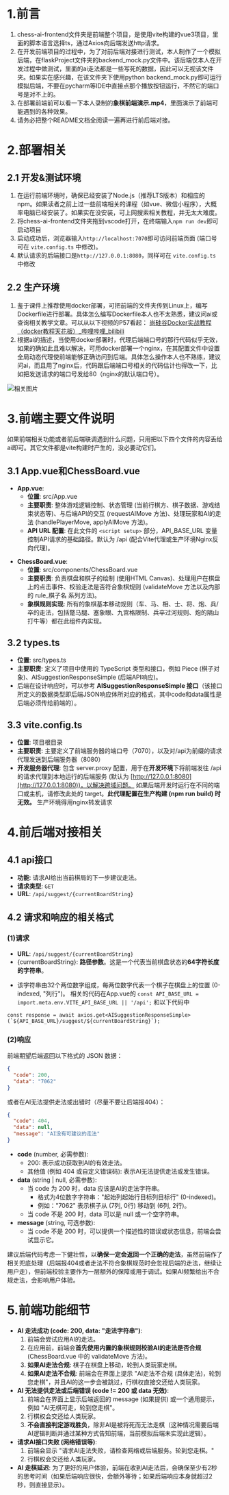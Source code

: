 # 1.前言
1. chess-ai-frontend文件夹是前端整个项目，是使用vite构建的vue3项目，里面的脚本语言选择ts，通过Axios向后端发送http请求。
2. 在开发前端项目的过程中，为了对前后端对接进行测试，本人制作了一个模拟后端，在flaskProject文件夹的backend_mock.py文件中。该后端仅本人在开发过程中做测试，里面的ai走法都是一些写死的数据，因此可以无视该文件夹。如果实在感兴趣，在该文件夹下使用python backend_mock.py即可运行模拟后端，不要在pycharm等IDE中直接点那个播放按钮运行，不然它的端口号是对不上的。
3. 在部署前端前可以看一下本人录制的**象棋前端演示.mp4**，里面演示了前端可能遇到的各种效果。
4. 请务必把整个README文档全阅读一遍再进行前后端对接。

# 2.部署相关
## 2.1 开发&测试环境
1. 在运行前端环境时，确保已经安装了Node.js（推荐LTS版本）和相应的npm。如果读者之前上过一些前端相关的课程（如vue、微信小程序），大概率电脑已经安装了。如果实在没安装，可上网搜索相关教程，并无太大难度。
2. 将chess-ai-frontend文件夹拖到vscode打开，在终端输入`npm run dev`即可启动项目
3. 启动成功后，浏览器输入`http://localhost:7070`即可访问前端页面 (端口号可在 `vite.config.ts` 中修改)。
4. 默认请求的后端接口是`http://127.0.0.1:8080`，同样可在 `vite.config.ts` 中修改


## 2.2 生产环境
1. 鉴于课件上推荐使用docker部署，可把前端的文件夹传到Linux上，编写Dockerfile进行部署。具体怎么编写Dockerfile本人也不太熟悉，建议问ai或查询相关教学文章。可以从以下视频的P57看起： [尚硅谷Docker实战教程（docker教程天花板）\_哔哩哔哩\_bilibili](https://www.bilibili.com/video/BV1gr4y1U7CY/?spm_id_from=333.337.search-card.all.click&vd_source=00195baa57b330aeec77a6e5836f7da7) 
2. 根据ai的描述，当使用docker部署时，代理后端端口号的那行代码似乎无效，如果的确如此且难以解决，可用docker部署一个nginx，在其配置文件中设置全局动态代理使前端能够正确访问到后端。具体怎么操作本人也不熟练，建议问ai，而且用了nginx后，代码跟后端端口号相关的代码估计也得改一下，比如把发送请求的端口号发给80（nginx的默认端口号）。



![相关图片](2025-06-07_232017.png)

# 3.前端主要文件说明
如果前端相关功能或者前后端联调遇到什么问题，只用把以下四个文件的内容丢给ai即可。其它文件都是vite构建时产生的，没必要动它们。
## 3.1 App.vue和ChessBoard.vue
* **App.vue**:
    - **位置**: src/App.vue
    - **主要职责**: 整体游戏逻辑控制、状态管理 (当前行棋方、棋子数据、游戏结束状态等)、与后端API的交互 (requestAIMove 方法)、处理玩家和AI的走法 (handlePlayerMove, applyAIMove 方法)。
    - **API URL 配置**: 在此文件的 `<script setup>` 部分，API_BASE_URL 变量控制API请求的基础路径。默认为 /api (配合Vite代理或生产环境Nginx反向代理)。
- **ChessBoard.vue**:
    - **位置**: src/components/ChessBoard.vue
    - **主要职责**: 负责棋盘和棋子的绘制 (使用HTML Canvas)、处理用户在棋盘上的点击事件、校验走法是否符合象棋规则 (validateMove 方法以及内部的 rule_棋子名 系列方法)。
    - **象棋规则实现**: 所有的象棋基本移动规则（车、马、相、士、将、炮、兵/卒的走法，包括蹩马腿、塞象眼、九宫格限制、兵卒过河规则、炮的隔山打牛等）都在此组件内实现。

## 3.2 types.ts
- **位置**: src/types.ts
- **主要职责**: 定义了项目中使用的 TypeScript 类型和接口，例如 Piece (棋子对象)、AISuggestionResponseSimple (后端API响应)。
- 后端在设计响应时，可以参考 **AISuggestionResponseSimple 接口**（该接口所定义的数据类型即后端JSON响应体所对应的格式，其中code和data属性是后端必须传给前端的）。

## 3.3 vite.config.ts
- **位置**: 项目根目录
- **主要职责**: 主要定义了前端服务器的端口号（7070），以及对/api为前缀的请求代理发送到后端服务器（8080）
- **开发服务器代理**: 包含 server.proxy 配置，用于在**开发环境**下将前端发往 /api 的请求代理到本地运行的后端服务 (默认为 [http://127.0.0.1:8080](http://127.0.0.1:8080))，以解决跨域问题。
如果后端开发时运行在不同的端口或主机，请修改此处的 target。**此代理配置在生产构建 (npm run build) 时无效。** 生产环境得用nginx转发请求

# 4.前后端对接相关
## 4.1 api接口
- **功能**: 请求AI给出当前棋局的下一步建议走法。
- **请求类型**: `GET` 
- **URL**: `/api/suggest/{currentBoardString}`

## 4.2 请求和响应的相关格式
### (1)请求
- **URL**: `/api/suggest/{currentBoardString}`
- {currentBoardString}: **路径参数**。这是一个代表当前棋盘状态的**64字符长度的字符串**。
* 该字符串由32个两位数字组成，每两位数字代表一个棋子在棋盘上的位置 (0-indexed, "列行")。
相关的代码在App.vue的 `const API_BASE_URL = import.meta.env.VITE_API_BASE_URL || '/api';` 和以下代码中
```vue
const response = await axios.get<AISuggestionResponseSimple>(`${API_BASE_URL}/suggest/${currentBoardString}`);
```

### (2)响应
前端期望后端返回以下格式的 JSON 数据：

```json
{
  "code": 200,
  "data": "7062"
}
```

或者在AI无法提供走法或出错时（尽量不要让后端报404）：

```json
{
  "code": 404,
  "data": null,
  "message": "AI没有可建议的走法"
}
```

- **code** (number, 必需参数):
    - 200: 表示成功获取到AI的有效走法。
    - 其他值 (例如 404 或自定义错误码): 表示AI无法提供走法或发生错误。
- **data** (string | null, 必需参数):
    - 当 code 为 200 时，data 应该是AI的走法字符串。
        - 格式为4位数字字符串："起始列起始行目标列目标行" (0-indexed)。
        - 例如："7062" 表示棋子从 (7列, 0行) 移动到 (6列, 2行)。
    - 当 code 不是 200 时，data 可以是 null 或一个空字符串。
- **message** (string, 可选参数):
    - 当 code 不是 200 时，可以提供一个描述性的错误或状态信息，前端会尝试显示它。

建议后端代码考虑一下健壮性，以**确保一定会返回一个正确的走法**，虽然前端作了相关兜底处理（后端报404或者走法不符合象棋规范时会忽视后端的走法，继续让用户走），但前端校验主要作为一层额外的保障或用于调试。如果AI频繁给出不合规走法，会影响用户体验。



# 5.前端功能细节
- **AI 走法成功 (code: 200, data: "走法字符串")**:
    1. 前端会尝试应用AI的走法。
    2. 在应用前，前端会**首先使用内置的象棋规则校验AI的走法是否合规** (ChessBoard.vue 中的 validateMove 方法)。
    3. **如果AI走法合规**: 棋子在棋盘上移动，轮到人类玩家走棋。
    4. **如果AI走法不合规**: 前端会在界面上提示 "AI走法不合规 (具体走法)，轮到您走棋"，并且AI的这一步会被跳过，行棋权直接交还给人类玩家。
- **AI 无法提供走法或后端错误 (code != 200 或 data 无效)**:
    1. 前端会在界面上显示后端返回的 message (如果提供) 或一个通用提示，例如 "AI无棋可走，轮到您走棋"。
    2. 行棋权会交还给人类玩家。
    3. **不会直接判定游戏胜负**，除非AI是被将死而无法走棋（这种情况需要后端AI逻辑判断并通过某种方式告知前端，当前模拟后端未实现此逻辑）。
- **请求AI接口失败 (网络错误等)**:
    1. 前端会显示 "请求AI走法失败，请检查网络或后端服务。轮到您走棋。"
    2. 行棋权会交还给人类玩家。
- **AI 走棋延迟**: 为了更好的用户体验，前端在收到AI走法后，会确保至少有2秒的思考时间（如果后端响应很快，会额外等待；如果后端响应本身就超过2秒，则直接显示）。